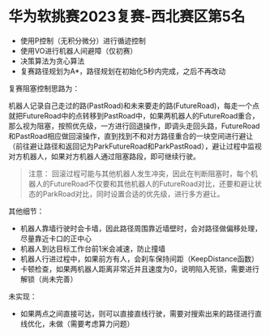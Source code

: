 # 华为软挑赛2023复赛-西北赛区第5名

- 使用P控制（无积分微分）进行循迹控制
- 使用VO进行机器人间避障（仅初赛）
- 决策算法为贪心算法
- 复赛路径规划为A*，路径规划在初始化5秒内完成，之后不再改动

复赛阻塞控制思路为：

机器人记录自己走过的路(PastRoad)和未来要走的路(FutureRoad)，每走一个点就把FutureRoad中的点转移到PastRoad中，如果两机器人的FutureRoad重合，那么视为阻塞，按照优先级，一方进行回退操作，即调头走回头路，FutureRoad和PastRoad相应做回滚操作，直到找到不和对方路径重合的一块空间进行避让（前往避让路径和返回记为ParkFutureRoad和ParkPastRoad），避让过程中监视对方机器人，如果对方机器人通过阻塞路段，即可继续行驶。

> 注意： 回滚过程可能与其他机器人发生冲突，因此在判断阻塞时，每个机器人的FutureRoad不仅要和其他机器人的FutureRoad对比，还要和避让状态的ParkRoad对比，同时设置合适的优先级，进行多方避让。

其他细节：
- 机器人靠墙行驶时会卡墙，因此路径周围靠近墙壁时，会对路径做偏移处理，尽量靠近卡口的正中心
- 机器人到达目标工作台前1米会减速，防止撞墙
- 机器人行进过程中，如果前方有人，会刹车保持间距（KeepDistance函数）
- 卡顿检查，如果两机器人距离非常近并且速度为0，说明陷入死锁，需要进行解锁（尚未完善）

未实现：
- 如果两点之间直接可达，则可以直接直线行驶，需要对搜索出来的路径进行直线优化，未做（需要考虑算力问题）




